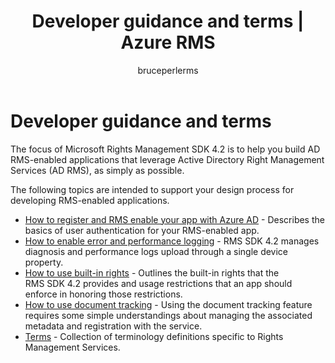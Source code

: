 ﻿---
# required metadata

title: Developer guidance and terms | Azure RMS
description: The focus of RMS SDK 4.2 is to help you build AD RMS-enabled applications that leverage AD RMS Information Protection as simply as possible.
keywords:
author: bruceperlerms
manager: mbaldwin
ms.date: 04/28/2016
ms.topic: article
ms.prod:
ms.service: rights-management
ms.technology: techgroup-identity
ms.assetid: ae67523a-c094-44da-86b8-739bedba7111
# optional metadata

#ROBOTS:
audience: developer
#ms.devlang:
ms.reviewer: shubhamp
ms.suite: ems
#ms.tgt_pltfrm:
#ms.custom:

---

# Developer guidance and terms
The focus of Microsoft Rights Management SDK 4.2 is to help you build AD RMS-enabled applications that leverage Active Directory Right Management Services (AD RMS), as simply as possible.

The following topics are intended to support your design process for developing RMS-enabled applications.

- [How to register and RMS enable your app with Azure AD](authentication-integration.md) - Describes the basics of user authentication for your RMS-enabled app.
- [How to enable error and performance logging](enabling-logging.md) - RMS SDK 4.2 manages diagnosis and performance logs upload through a single device property.
- [How to use built-in rights](built-in-rights-usage-restriction-reference.md) - Outlines the built-in rights that the RMS SDK 4.2 provides and usage restrictions that an app should enforce in honoring those restrictions.
- [How to use document tracking](how-to-use-document-tracking.md) - Using the document tracking feature requires some simple understandings about managing the associated metadata and registration with the service.
- [Terms](terms.md) - Collection of terminology definitions specific to Rights Management Services.

 

 

 

